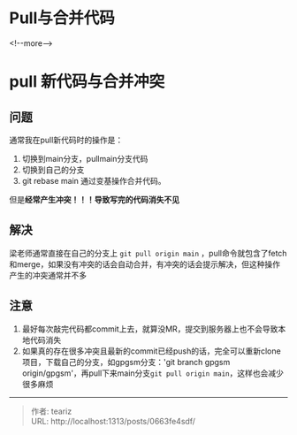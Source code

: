 # Pull与合并代码


&lt;!--more--&gt;
# pull 新代码与合并冲突

## 问题
通常我在pull新代码时的操作是：
1. 切换到main分支，pullmain分支代码
2. 切换到自己的分支 
3. git rebase main 通过变基操作合并代码。 

但是**经常产生冲突！！！导致写完的代码消失不见**

## 解决
梁老师通常直接在自己的分支上 `git pull origin main` ，pull命令就包含了fetch和merge，如果没有冲突的话会自动合并，有冲突的话会提示解决，但这种操作产生的冲突通常并不多

## 注意
1. 最好每次敲完代码都commit上去，就算没MR，提交到服务器上也不会导致本地代码消失
2. 如果真的存在很多冲突且最新的commit已经push的话，完全可以重新clone项目，下载自己的分支，如gpgsm分支：&#39;git branch gpgsm origin/gpgsm&#39;，再pull下来main分支`git pull origin main`，这样也会减少很多麻烦


---

> 作者: teariz  
> URL: http://localhost:1313/posts/0663fe4sdf/  

